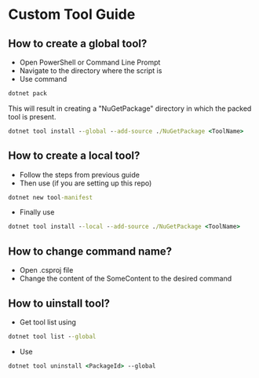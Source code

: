 ﻿# Custom Tool Guide

## How to create a global tool?

- Open PowerShell or Command Line Prompt
- Navigate to the directory where the script is
- Use command
```cmd
dotnet pack
```

This will result in creating a "NuGetPackage" directory in which the packed tool is present.

```cmd
dotnet tool install --global --add-source ./NuGetPackage <ToolName>
```

## How to create a local tool?

- Follow the steps from previous guide
- Then use (if you are setting up this repo)
```cmd 
dotnet new tool-manifest
```
- Finally use
```cmd
dotnet tool install --local --add-source ./NuGetPackage <ToolName>
```

## How to change command name?

- Open .csproj file
- Change the content of the <ToolCommandName>SomeContent</ToolCommandName> to the desired command

## How to uinstall tool?

- Get tool list using 
```cmd 
dotnet tool list --global
```

- Use 
```cmd
dotnet tool uninstall <PackageId> --global
```
